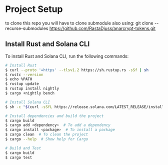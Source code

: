 # Project Setup
to clone this repo you will have to clone submodule also using:
git clone --recurse-submodules https://github.com/RastaDjuss/anarcrypt-tokens.git
## Install Rust and Solana CLI

To install Rust and Solana CLI, run the following commands:

```bash
# Install Rust
$ curl --proto '=https' --tlsv1.2 https://sh.rustup.rs -sSf | sh
$ rustc --version
$ echo %PATH
$ rustup update
$ rustup install nightly
$ cargo +nightly bench

# Install Solana CLI
$ sh -c "$(curl -sSfL https://release.solana.com/LATEST_RELEASE/install)"

# Install dependencies and build the project
$ cargo build
$ cargo add <dependency>  # To add a dependency
$ cargo install <package>  # To install a package
$ cargo clean  # To clean the project
$ cargo --help  # Show help for Cargo

# Build and Test
$ cargo build
$ cargo test
